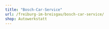 ```yaml
---
title: "Bosch-Car-Service"
url: /freiburg-im-breisgau/bosch-car-service/
shop: Autowerkstatt
---
```

